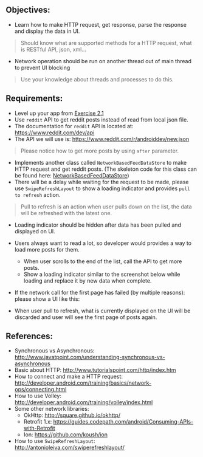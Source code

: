 ## Objectives:
* Learn how to make HTTP request, get response, parse the response and display the data in UI.
> Should know what are supported methods for a HTTP request, what is RESTful API, json, xml...
* Network operation should be run on another thread out of main thread to prevent UI blocking
> Use your knowledge about threads and processes to do this.

## Requirements:
* Level up your app from [Exercise 2.1](Exercise_2_1_List_everything_out.md)
* Use `reddit` API to get reddit posts instead of read from local json file.
* The documentation for `reddit` API is located at: https://www.reddit.com/dev/api
* The API we will use is: https://www.reddit.com/r/androiddev/new.json
> Please notice how to get more posts by using `after` parameter.

* Implements another class called `NetworkBasedFeedDataStore` to make HTTP request and get reddit posts. (The skeleton code for this class can be found here: [NetworkBasedFeedDataStore](https://github.com/jupitervn/Android_AreYouAndroidDev/blob/master_network_calls/app/src/main/java/com/hasbrain/areyouandroiddev/datastore/NetworkBasedFeedDatastore.java))
* There will be a delay while waiting for the request to be made, please use `SwipeRefreshLayout` to show a loading indicator and provides `pull to refresh` action.
> Pull to refresh is an action when user pulls down on the list, the data will be refreshed with the latest one.

* Loading indicator should be hidden after data has been pulled and displayed on UI.
* Users always want to read a lot, so developer would provides a way to load more posts for them.
    + When user scrolls to the end of the list, call the API to get more posts.
    + Show a loading indicator similar to the screenshot below while loading and replace it by new data when complete.

* If the network call for the first page has failed (by multiple reasons): please show a UI like this:

* When user pull to refresh, what is currently displayed on the UI will be discarded and user will see the first page of posts again.

## References:
* Synchronous vs Asynchronous: http://www.javatpoint.com/understanding-synchronous-vs-asynchronous
*  Basic about HTTP: http://www.tutorialspoint.com/http/index.htm
* How to connect and make a HTTP request: http://developer.android.com/training/basics/network-ops/connecting.html
* How to use Volley: http://developer.android.com/training/volley/index.html
* Some other network libraries:
    + OkHttp: http://square.github.io/okhttp/
    + Retrofit 1.x: https://guides.codepath.com/android/Consuming-APIs-with-Retrofit
    + Ion: https://github.com/koush/ion
* How to use `SwipeRefreshLayout`: http://antonioleiva.com/swiperefreshlayout/
